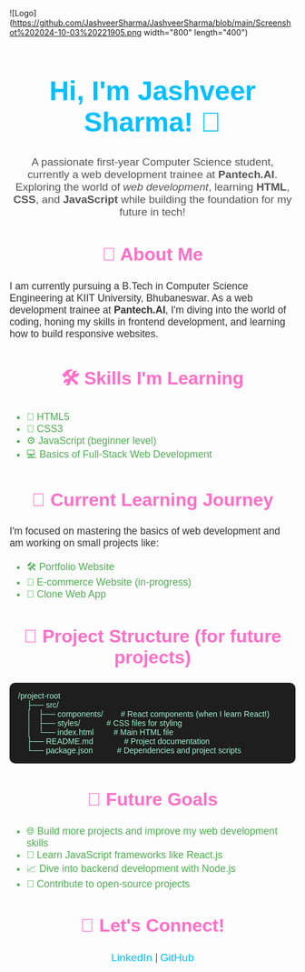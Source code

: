 ![Logo](https://github.com/JashveerSharma/JashveerSharma/blob/main/Screenshot%202024-10-03%20221905.png  width="800" length="400")
<h1 align="center" style="font-family: 'Poppins', sans-serif; color: #00BFFF; font-size: 3rem;">
    Hi, I'm Jashveer Sharma! 👋
</h1>

<p align="center" style="font-family: 'Poppins', sans-serif; color: #555; font-size: 1.2rem;">
    A passionate first-year Computer Science student, currently a web development trainee at <strong>Pantech.AI</strong>. Exploring the world of <em>web development</em>, learning <strong>HTML</strong>, <strong>CSS</strong>, and <strong>JavaScript</strong> while building the foundation for my future in tech!
</p>

<h2 align="center" style="color: #FF6EC7; font-family: 'Orbitron', sans-serif; font-size: 2rem;">
    🔭 About Me
</h2>

<p style="font-family: 'Poppins', sans-serif; color: #333; font-size: 1.1rem;">
    I am currently pursuing a B.Tech in Computer Science Engineering at KIIT University, Bhubaneswar. As a web development trainee at <strong>Pantech.AI</strong>, I'm diving into the world of coding, honing my skills in frontend development, and learning how to build responsive websites.
</p>

<h2 align="center" style="color: #FF6EC7; font-family: 'Orbitron', sans-serif; font-size: 2rem;">
    🛠 Skills I'm Learning
</h2>

<ul style="color: #4CAF50; font-family: 'Poppins', sans-serif; font-size: 1.1rem;">
    <li>📄 HTML5</li>
    <li>🎨 CSS3</li>
    <li>⚙️ JavaScript (beginner level)</li>
    <li>💻 Basics of Full-Stack Web Development</li>
</ul>

<h2 align="center" style="color: #FF6EC7; font-family: 'Orbitron', sans-serif; font-size: 2rem;">
    🌱 Current Learning Journey
</h2>

<p style="font-family: 'Poppins', sans-serif; color: #333; font-size: 1.1rem;">
    I'm focused on mastering the basics of web development and am working on small projects like:
</p>
<ul style="color: #4CAF50; font-family: 'Poppins', sans-serif; font-size: 1.1rem;">
    <li>🛠 Portfolio Website</li>
    <li>🛒 E-commerce Website (in-progress)</li>
    <li>📱 Clone Web App</li>
</ul>

<h2 align="center" style="color: #FF6EC7; font-family: 'Orbitron', sans-serif; font-size: 2rem;">
    📂 Project Structure (for future projects)
</h2>

<pre style="background-color: #1E1E1E; color: #A0F6D2; font-family: 'Poppins', sans-serif; padding: 15px; border-radius: 10px; overflow: auto;">
/project-root
    ├── src/
    │   ├── components/        # React components (when I learn React!)
    │   ├── styles/            # CSS files for styling
    │   └── index.html         # Main HTML file
    ├── README.md              # Project documentation
    └── package.json           # Dependencies and project scripts
</pre>

<h2 align="center" style="color: #FF6EC7; font-family: 'Orbitron', sans-serif; font-size: 2rem;">
    🚀 Future Goals
</h2>

<ul style="color: #4CAF50; font-family: 'Poppins', sans-serif; font-size: 1.1rem;">
    <li>🌐 Build more projects and improve my web development skills</li>
    <li>🔧 Learn JavaScript frameworks like React.js</li>
    <li>📈 Dive into backend development with Node.js</li>
    <li>🚀 Contribute to open-source projects</li>
</ul>

<h2 align="center" style="color: #FF6EC7; font-family: 'Orbitron', sans-serif; font-size: 2rem;">
    🌌 Let's Connect!
</h2>

<p align="center">
    <a href="https://www.linkedin.com/in/jashveer-sharma" style="color: #00BFFF; text-decoration: none; font-family: 'Poppins', sans-serif; font-size: 1.2rem;">
        LinkedIn
    </a> | 
    <a href="https://github.com/jashveer-sharma" style="color: #00BFFF; text-decoration: none; font-family: 'Poppins', sans-serif; font-size: 1.2rem;">
        GitHub
    </a>
</p>




